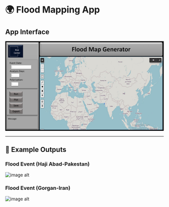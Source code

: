 # 🌍 Flood Mapping App


## App Interface

![image alt](https://github.com/SaeidDaliriSusefi/Flood-Mapping-Sentinel1/blob/a85f25c9d62bb0831978d939ec57b5f57109c741/Images/App.jpg)

-------------------------------------------------------------------------------------------------------------------------------------------------


## 📸 Example Outputs
### Flood Event (Haji Abad-Pakestan)
![image alt](https://github.com/SaeidDaliriSusefi/Flood-Mapping-Sentinel1/blob/fd846a7b1b368a0b097f5084ed15d9060a357d22/Images/Flood_Report_2022-09-08.png)


### Flood Event (Gorgan-Iran)
![image alt](https://github.com/SaeidDaliriSusefi/Flood-Mapping-Sentinel1/blob/fd846a7b1b368a0b097f5084ed15d9060a357d22/Images/Flood_Report_2022-09-08.png)
